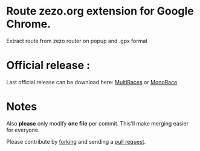 # Route zezo.org extension for Google Chrome.
Extract route from zezo router on popup
and .gpx format

# Official release :
Last official release can be download here:
[MultiRaces][m1] or [MonoRace][m2]

# Notes
Also **please** only modify **one file** per commit. This'll make merging easier for everyone.

Please contribute by [forking][fk] and sending a [pull request][pr].


[m1]: https://chrome.google.com/webstore/detail/route-zezoorg/hfmdbddgjlicmflejkkoafbkdgnfggbg?utm_source=chrome-ntp-icon
[m2]: https://chrome.google.com/webstore/detail/route-zezoorg/dcgkemofanbgjhnbmjjfomcgdkmobhgi?utm_source=chrome-ntp-icon
[fk]: http://help.github.com/forking/
[pr]: http://help.github.com/pull-requests/